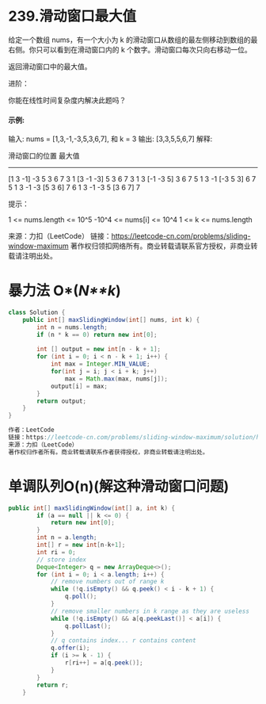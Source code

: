 # 239.滑动窗口最大值

给定一个数组 nums，有一个大小为 k 的滑动窗口从数组的最左侧移动到数组的最右侧。你只可以看到在滑动窗口内的 k 个数字。滑动窗口每次只向右移动一位。

返回滑动窗口中的最大值。

 

进阶：

你能在线性时间复杂度内解决此题吗？

 

#### 示例:

输入: nums = [1,3,-1,-3,5,3,6,7], 和 k = 3
输出: [3,3,5,5,6,7] 
解释: 

  滑动窗口的位置                最大值
---------------               -----
[1  3  -1] -3  5  3  6  7       3
 1 [3  -1  -3] 5  3  6  7       3
 1  3 [-1  -3  5] 3  6  7       5
 1  3  -1 [-3  5  3] 6  7       5
 1  3  -1  -3 [5  3  6] 7       6
 1  3  -1  -3  5 [3  6  7]      7


提示：

1 <= nums.length <= 10^5
-10^4 <= nums[i] <= 10^4
1 <= k <= nums.length

来源：力扣（LeetCode）
链接：https://leetcode-cn.com/problems/sliding-window-maximum
著作权归领扣网络所有。商业转载请联系官方授权，非商业转载请注明出处。

# 暴力法 O*(*N**k*)

```java
class Solution {
    public int[] maxSlidingWindow(int[] nums, int k) {
        int n = nums.length;
        if (n * k == 0) return new int[0];
        
        int [] output = new int[n - k + 1];
        for (int i = 0; i < n - k + 1; i++) {
            int max = Integer.MIN_VALUE;
            for(int j = i; j < i + k; j++) 
                max = Math.max(max, nums[j]);
            output[i] = max;
        }
        return output;
    }
}

作者：LeetCode
链接：https://leetcode-cn.com/problems/sliding-window-maximum/solution/hua-dong-chuang-kou-zui-da-zhi-by-leetcode-3/
来源：力扣（LeetCode）
著作权归作者所有。商业转载请联系作者获得授权，非商业转载请注明出处。
```

# 单调队列O(n)(解这种滑动窗口问题)

```java
public int[] maxSlidingWindow(int[] a, int k) {		
		if (a == null || k <= 0) {
			return new int[0];
		}
		int n = a.length;
		int[] r = new int[n-k+1];
		int ri = 0;
		// store index
		Deque<Integer> q = new ArrayDeque<>();
		for (int i = 0; i < a.length; i++) {
			// remove numbers out of range k
			while (!q.isEmpty() && q.peek() < i - k + 1) {
				q.poll();
			}
			// remove smaller numbers in k range as they are useless
			while (!q.isEmpty() && a[q.peekLast()] < a[i]) {
				q.pollLast();
			}
			// q contains index... r contains content
			q.offer(i);
			if (i >= k - 1) {
				r[ri++] = a[q.peek()];
			}
		}
		return r;
	}
```

